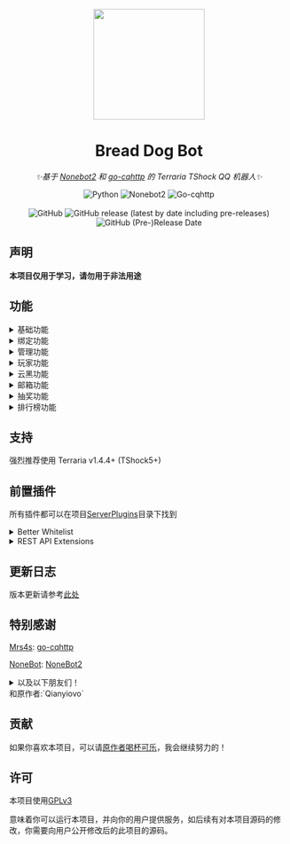 <p align="center">
    <img src="logo.jpg" width="200px" height="200px">
</p>

<div align="center">

# Bread Dog Bot

_✨基于 [Nonebot2](https://github.com/nonebot/nonebot2) 和 [go-cqhttp](https://github.com/Mrs4s/go-cqhttp) 的 Terraria TShock QQ 机器人✨_

![Python](https://img.shields.io/badge/python-3.8.6%2B-blue)
![Nonebot2](https://img.shields.io/badge/nonebot-2.0.0-yellow)
![Go-cqhttp](https://img.shields.io/badge/go--cqhttp-1.0.0-red)
<br/>    
![GitHub](https://img.shields.io/github/license/Qianyiovo/bread_dog_bot)
![GitHub release (latest by date including pre-releases)](https://img.shields.io/github/v/release/Qianyiovo/bread_dog_bot?include_prereleases)
![GitHub (Pre-)Release Date](https://img.shields.io/github/release-date-pre/Qianyiovo/bread_dog_bot)


</div>

## 声明

**本项目仅用于学习，请勿用于非法用途**


## 功能

<details>
<summary>基础功能</summary>


+ 添加服务器
+ 删除服务器
+ 重置服务器列表
+ 服务器列表
+ 在线
+ 执行
+ 发送
+ 进度
</details>

<details>
<summary>绑定功能</summary>


+ 添加白名单
+ 删除白名单
+ 重置白名单列表
</details>

<details>
<summary>管理功能</summary>


+ 添加管理员
+ 删除管理员
+ 管理员列表
</details>

<details>
<summary>玩家功能</summary>


+ 签到
+ 添加金币
+ 扣除金币
+ 设置金币
+ 玩家信息
+ 玩家背包
</details>

<details>
<summary>云黑功能</summary>


+ 云黑检测
+ 云黑信息
+ 添加云黑
+ 删除云黑
</details>

<details>
<summary>邮箱功能</summary>


+ 玩家邮箱
+ 添加邮件
+ 删除邮件
+ 发送邮件
+ 领取邮件
+ 回收邮件
</details>

<details>
<summary>抽奖功能</summary>


+ 随机抽奖
+ 奖池列表
+ 奖池
+ 添加奖池
+ 删除奖池
+ 添加奖池物品
+ 删除奖池物品
+ 奖池抽奖
</details>

<details>
<summary>排行榜功能</summary>


+ coming soon...
</details>


## 支持
强烈推荐使用 Terraria v1.4.4+ (TShock5+)


## 前置插件

所有插件都可以在项目[ServerPlugins](https://github.com/Qianyiovo/bread_dog_bot/tree/main/ServerPlugins)目录下找到

<details>
<summary>Better Whitelist</summary>

**必备插件**

更好的白名单


</details>

<details>
<summary>REST API Extensions</summary>

**可选插件**

扩展了 REST API，可以获取玩家的背包、进度等信息

以下功能需要安装此插件才能正常使用
+ 玩家背包
+ 进度
</details>


## 更新日志
版本更新请参考[此处](change_log.md)


## 特别感谢

[Mrs4s](https://github.com/Mrs4s): [go-cqhttp](https://github.com/Mrs4s/go-cqhttp)

[NoneBot](https://github.com/nonebot): [NoneBot2](https://github.com/nonebot/nonebot2)

<details>
<summary>以及以下朋友们！</summary>


+ BestATong 88.00 CNY
+ 迅猛龙 20.00 CNY
+ 问心 50.00 CNY

</details>
和原作者:`Qianyiovo`

## 贡献

如果你喜欢本项目，可以请[原作者喝杯可乐](https://afdian.net/@qianyiovo)，我会继续努力的！


## 许可

本项目使用[GPLv3](https://www.gnu.org/licenses/gpl-3.0.html)

意味着你可以运行本项目，并向你的用户提供服务，如后续有对本项目源码的修改，你需要向用户公开修改后的此项目的源码。
